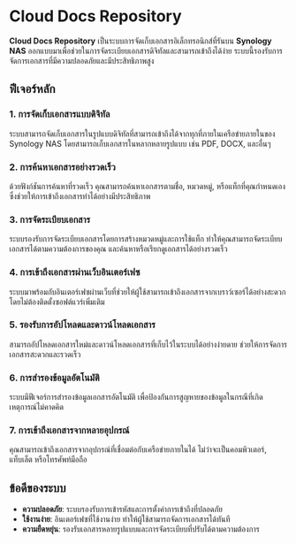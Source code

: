# Cloud Docs Repository

**Cloud Docs Repository** เป็นระบบการจัดเก็บเอกสารอิเล็กทรอนิกส์ที่รันบน **Synology NAS** ออกแบบมาเพื่อช่วยในการจัดระเบียบเอกสารดิจิทัลและสามารถเข้าถึงได้ง่าย ระบบนี้รองรับการจัดการเอกสารที่มีความปลอดภัยและมีประสิทธิภาพสูง

## ฟีเจอร์หลัก

### 1. **การจัดเก็บเอกสารแบบดิจิทัล**
   ระบบสามารถจัดเก็บเอกสารในรูปแบบดิจิทัลที่สามารถเข้าถึงได้จากทุกที่ภายในเครือข่ายภายในของ Synology NAS โดยสามารถเก็บเอกสารในหลากหลายรูปแบบ เช่น PDF, DOCX, และอื่นๆ

### 2. **การค้นหาเอกสารอย่างรวดเร็ว**
   ด้วยฟังก์ชันการค้นหาที่รวดเร็ว คุณสามารถค้นหาเอกสารตามชื่อ, หมวดหมู่, หรือแท็กที่คุณกำหนดเอง ซึ่งช่วยให้การเข้าถึงเอกสารทำได้อย่างมีประสิทธิภาพ

### 3. **การจัดระเบียบเอกสาร**
   ระบบรองรับการจัดระเบียบเอกสารโดยการสร้างหมวดหมู่และการใช้แท็ก ทำให้คุณสามารถจัดระเบียบเอกสารได้ตามความต้องการของคุณ และค้นหาหรือเรียกดูเอกสารได้อย่างรวดเร็ว

### 4. **การเข้าถึงเอกสารผ่านเว็บอินเตอร์เฟซ**
   ระบบมาพร้อมกับอินเตอร์เฟซผ่านเว็บที่ช่วยให้ผู้ใช้สามารถเข้าถึงเอกสารจากเบราว์เซอร์ได้อย่างสะดวก โดยไม่ต้องติดตั้งซอฟต์แวร์เพิ่มเติม

### 5. **รองรับการอัปโหลดและดาวน์โหลดเอกสาร**
   สามารถอัปโหลดเอกสารใหม่และดาวน์โหลดเอกสารที่เก็บไว้ในระบบได้อย่างง่ายดาย ช่วยให้การจัดการเอกสารสะดวกและรวดเร็ว

### 6. **การสำรองข้อมูลอัตโนมัติ**
   ระบบมีฟีเจอร์การสำรองข้อมูลเอกสารอัตโนมัติ เพื่อป้องกันการสูญหายของข้อมูลในกรณีที่เกิดเหตุการณ์ไม่คาดคิด

### 7. **การเข้าถึงเอกสารจากหลายอุปกรณ์**
   คุณสามารถเข้าถึงเอกสารจากอุปกรณ์ที่เชื่อมต่อกับเครือข่ายภายในได้ ไม่ว่าจะเป็นคอมพิวเตอร์, แท็บเล็ต หรือโทรศัพท์มือถือ

## ข้อดีของระบบ

- **ความปลอดภัย**: ระบบรองรับการเข้ารหัสและการตั้งค่าการเข้าถึงที่ปลอดภัย
- **ใช้งานง่าย**: อินเตอร์เฟซที่ใช้งานง่าย ทำให้ผู้ใช้สามารถจัดการเอกสารได้ทันที
- **ความยืดหยุ่น**: รองรับเอกสารหลายรูปแบบและการจัดระเบียบที่ปรับได้ตามความต้องการ


